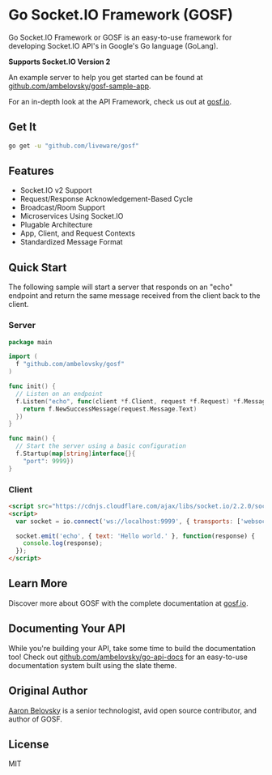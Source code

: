 # Go Socket.IO Framework (GOSF)
Go Socket.IO Framework or GOSF is an easy-to-use framework for developing Socket.IO API's in Google's Go language (GoLang).

**Supports Socket.IO Version 2**

An example server to help you get started can be found at [github.com/ambelovsky/gosf-sample-app](https://github.com/ambelovsky/gosf-sample-app).

For an in-depth look at the API Framework, check us out at [gosf.io](http://gosf.io).

## Get It

```sh
go get -u "github.com/liveware/gosf"
```

## Features

* Socket.IO v2 Support
* Request/Response Acknowledgement-Based Cycle
* Broadcast/Room Support
* Microservices Using Socket.IO
* Plugable Architecture
* App, Client, and Request Contexts
* Standardized Message Format

## Quick Start

The following sample will start a server that responds on an "echo" endpoint and return the same message received from the client back to the client.

### Server

```go
package main

import (
  f "github.com/ambelovsky/gosf"
)

func init() {
  // Listen on an endpoint
  f.Listen("echo", func(client *f.Client, request *f.Request) *f.Message {
    return f.NewSuccessMessage(request.Message.Text)
  })
}

func main() {
  // Start the server using a basic configuration
  f.Startup(map[string]interface{}{
    "port": 9999})
}
```

### Client
```html
<script src="https://cdnjs.cloudflare.com/ajax/libs/socket.io/2.2.0/socket.io.slim.js"></script>
<script>
  var socket = io.connect('ws://localhost:9999', { transports: ['websocket'] });

  socket.emit('echo', { text: 'Hello world.' }, function(response) {
    console.log(response);
  });
</script>
```

## Learn More

Discover more about GOSF with the complete documentation at [gosf.io](http://gosf.io).

## Documenting Your API

While you're building your API, take some time to build the documentation too!  Check out [github.com/ambelovsky/go-api-docs](https://github.com/ambelovsky/go-api-docs) for an
easy-to-use documentation system built using the slate theme.

## Original Author

[Aaron Belovsky](https://github.com/ambelovsky) is a senior technologist, avid open source contributor, and author of GOSF.

## License

MIT
